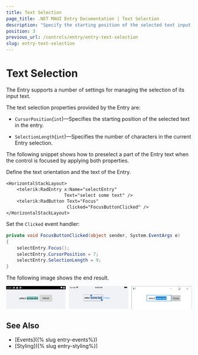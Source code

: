 ```yaml
---
title: Text Selection
page_title: .NET MAUI Entry Documentation | Text Selection
description: "Specify the starting position of the selected text input and the number of characters in the current selection of the Telerik Entry for .NET MAUI control."
position: 3
previous_url: /controls/entry/entry-text-selection
slug: entry-text-selection
---
```


# Text Selection

The Entry supports a number of settings for managing the selection of its input text.

The text selection properties provided by the Entry are:

* `CursorPosition`(`int`)&mdash;Specifies the starting position of the selected text in the entry.

* `SelectionLength`(`int`)&mdash;Specifies the number of characters in the current Entry selection.

The following snippet shows how to preselect a part of the Entry text when the control is focused by applying both properties.

Define the text orientation and the text of the Entry.

```XAML
<HorizontalStackLayout>
    <telerik:RadEntry x:Name="selectEntry"
					  Text="select some text" />
    <telerik:RadButton Text="Focus"
				       Clicked="FocusButtonClicked" />
</HorizontalStackLayout>
```

Set the `Clicked` event handler:

```C#
private void FocusButtonClicked(object sender, System.EventArgs e)
{
    selectEntry.Focus();
    selectEntry.CursorPosition = 7;
    selectEntry.SelectionLength = 9;
}
```

The following image shows the end result.

![Entry Text Selection](images/entry_text_selection.png)

## See Also

- [Events]({% slug entry-events%})
- [Styling]({% slug entry-styling%})
